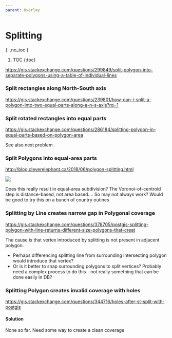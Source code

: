 ```yaml
---
parent: Overlay
---
```


# Splitting
{: .no_toc }

1. TOC
{:toc}

<https://gis.stackexchange.com/questions/299849/split-polygon-into-separate-polygons-using-a-table-of-individual-lines>

### Split rectangles along North-South axis
https://gis.stackexchange.com/questions/239801/how-can-i-split-a-polygon-into-two-equal-parts-along-a-n-s-axis?rq=1

### Split rotated rectangles into equal parts
<https://gis.stackexchange.com/questions/286184/splitting-polygon-in-equal-parts-based-on-polygon-area>

See also next problem

### Split Polygons into equal-area parts
<http://blog.cleverelephant.ca/2018/06/polygon-splitting.html>

![](http://blog.cleverelephant.ca/images/2018/poly-split-6.jpg)

Does this really result in equal-area subdivision? The Voronoi-of-centroid step is distance-based, not area based…. So may not always work?  Would be good to try this on a bunch of country outines

### Splitting by Line creates narrow gap in Polygonal coverage
<https://gis.stackexchange.com/questions/378705/postgis-splitting-polygon-with-line-returns-different-size-polygons-that-creat>

The cause is that vertex introduced by splitting is not present in adjacent polygon.

* Perhaps differencing splitting line from surrounding intersecting polygon would introduce that vertex?  
* Or is it better to snap surrounding polygons to split vertices? Probably need a complex process to do this - not really something that can be done easily in DB?

### Splitting Polygon creates invalid coverage with holes
<https://gis.stackexchange.com/questions/344716/holes-after-st-split-with-postgis>

#### Solution
None so far. Need some way to create a clean coverage
